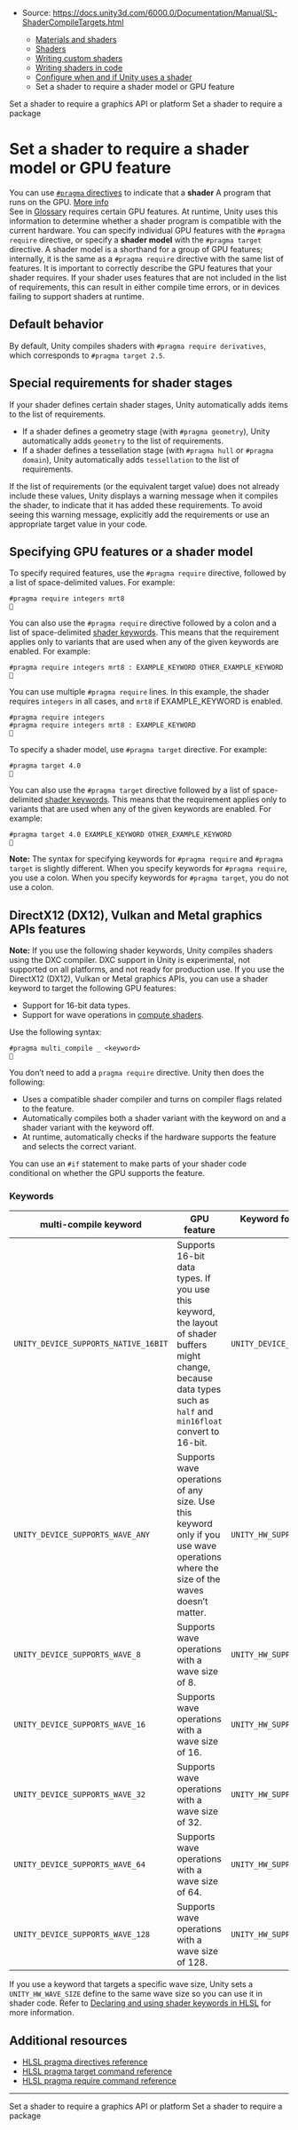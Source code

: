 * Source: https://docs.unity3d.com/6000.0/Documentation/Manual/SL-ShaderCompileTargets.html

  * [Materials and shaders](https://docs.unity3d.com/6000.0/Documentation/Manual/materials-and-shaders.html)
  * [Shaders](https://docs.unity3d.com/6000.0/Documentation/Manual/Shaders.html)
  * [Writing custom shaders](https://docs.unity3d.com/6000.0/Documentation/Manual/writing-custom-shaders.html)
  * [Writing shaders in code](https://docs.unity3d.com/6000.0/Documentation/Manual/shader-writing.html)
  * [Configure when and if Unity uses a shader](https://docs.unity3d.com/6000.0/Documentation/Manual/writing-shader-tags.html)
  * Set a shader to require a shader model or GPU feature


[](https://docs.unity3d.com/6000.0/Documentation/Manual/SL-ShaderCompilationAPIs.html)
Set a shader to require a graphics API or platform
[](https://docs.unity3d.com/6000.0/Documentation/Manual/writing-shader-tags-require-package.html)
Set a shader to require a package
# Set a shader to require a shader model or GPU feature
You can use [`#pragma` directives](https://docs.unity3d.com/6000.0/Documentation/Manual/SL-PragmaDirectives.html) to indicate that a **shader** A program that runs on the GPU. [More info](https://docs.unity3d.com/6000.0/Documentation/Manual/Shaders.html)  
See in [Glossary](https://docs.unity3d.com/6000.0/Documentation/Manual/Glossary.html#Shader) requires certain GPU features. At runtime, Unity uses this information to determine whether a shader program is compatible with the current hardware.
You can specify individual GPU features with the `#pragma require` directive, or specify a **shader model** with the `#pragma target` directive. A shader model is a shorthand for a group of GPU features; internally, it is the same as a `#pragma require` directive with the same list of features.
It is important to correctly describe the GPU features that your shader requires. If your shader uses features that are not included in the list of requirements, this can result in either compile time errors, or in devices failing to support shaders at runtime. 
## Default behavior
By default, Unity compiles shaders with `#pragma require derivatives`, which corresponds to `#pragma target 2.5`.
## Special requirements for shader stages
If your shader defines certain shader stages, Unity automatically adds items to the list of requirements.
  * If a shader defines a geometry stage (with `#pragma geometry`), Unity automatically adds `geometry` to the list of requirements.
  * If a shader defines a tessellation stage (with `#pragma hull` or `#pragma domain`), Unity automatically adds `tessellation` to the list of requirements.


If the list of requirements (or the equivalent target value) does not already include these values, Unity displays a warning message when it compiles the shader, to indicate that it has added these requirements. To avoid seeing this warning message, explicitly add the requirements or use an appropriate target value in your code.
## Specifying GPU features or a shader model
To specify required features, use the `#pragma require` directive, followed by a list of space-delimited values. For example:
```
#pragma require integers mrt8

```

You can also use the `#pragma require` directive followed by a colon and a list of space-delimited [shader keywords](https://docs.unity3d.com/6000.0/Documentation/Manual/SL-MultipleProgramVariants.html). This means that the requirement applies only to variants that are used when any of the given keywords are enabled.
For example:
```
#pragma require integers mrt8 : EXAMPLE_KEYWORD OTHER_EXAMPLE_KEYWORD

```

You can use multiple `#pragma require` lines. In this example, the shader requires `integers` in all cases, and `mrt8` if EXAMPLE_KEYWORD is enabled.
```
#pragma require integers
#pragma require integers mrt8 : EXAMPLE_KEYWORD

```

To specify a shader model, use `#pragma target` directive. For example:
```
#pragma target 4.0

```

You can also use the `#pragma target` directive followed by a list of space-delimited [shader keywords](https://docs.unity3d.com/6000.0/Documentation/Manual/SL-MultipleProgramVariants.html). This means that the requirement applies only to variants that are used when any of the given keywords are enabled.
For example:
```
#pragma target 4.0 EXAMPLE_KEYWORD OTHER_EXAMPLE_KEYWORD

```

**Note:** The syntax for specifying keywords for `#pragma require` and `#pragma target` is slightly different. When you specify keywords for `#pragma require`, you use a colon. When you specify keywords for `#pragma target`, you do not use a colon.
## DirectX12 (DX12), Vulkan and Metal graphics APIs features
**Note:** If you use the following shader keywords, Unity compiles shaders using the DXC compiler. DXC support in Unity is experimental, not supported on all platforms, and not ready for production use.
If you use the DirectX12 (DX12), Vulkan or Metal graphics APIs, you can use a shader keyword to target the following GPU features:
  * Support for 16-bit data types.
  * Support for wave operations in [compute shaders](https://docs.unity3d.com/6000.0/Documentation/Manual/class-ComputeShader.html).


Use the following syntax:
```
#pragma multi_compile _ <keyword>

```

You don’t need to add a `pragma require` directive.
Unity then does the following:
  * Uses a compatible shader compiler and turns on compiler flags related to the feature.
  * Automatically compiles both a shader variant with the keyword on and a shader variant with the keyword off.
  * At runtime, automatically checks if the hardware supports the feature and selects the correct variant.


You can use an `#if` statement to make parts of your shader code conditional on whether the GPU supports the feature.
### Keywords
multi-compile keyword | GPU feature | Keyword for conditional shader code  
---|---|---  
`UNITY_DEVICE_SUPPORTS_NATIVE_16BIT` | Supports 16-bit data types. If you use this keyword, the layout of shader buffers might change, because data types such as `half` and `min16float` convert to 16-bit. | `UNITY_DEVICE_SUPPORTS_NATIVE_16BIT`  
`UNITY_DEVICE_SUPPORTS_WAVE_ANY` | Supports wave operations of any size. Use this keyword only if you use wave operations where the size of the waves doesn’t matter. | `UNITY_HW_SUPPORTS_WAVE`  
`UNITY_DEVICE_SUPPORTS_WAVE_8` | Supports wave operations with a wave size of 8. | `UNITY_HW_SUPPORTS_WAVE`  
`UNITY_DEVICE_SUPPORTS_WAVE_16` | Supports wave operations with a wave size of 16. | `UNITY_HW_SUPPORTS_WAVE`  
`UNITY_DEVICE_SUPPORTS_WAVE_32` | Supports wave operations with a wave size of 32. | `UNITY_HW_SUPPORTS_WAVE`  
`UNITY_DEVICE_SUPPORTS_WAVE_64` | Supports wave operations with a wave size of 64. | `UNITY_HW_SUPPORTS_WAVE`  
`UNITY_DEVICE_SUPPORTS_WAVE_128` | Supports wave operations with a wave size of 128. | `UNITY_HW_SUPPORTS_WAVE`  
If you use a keyword that targets a specific wave size, Unity sets a `UNITY_HW_WAVE_SIZE` define to the same wave size so you can use it in shader code.
Refer to [Declaring and using shader keywords in HLSL](https://docs.unity3d.com/6000.0/Documentation/Manual/SL-MultipleProgramVariants.html) for more information.
## Additional resources
  * [HLSL pragma directives reference](https://docs.unity3d.com/6000.0/Documentation/Manual/SL-PragmaDirectives.html)
  * [HLSL pragma target command reference](https://docs.unity3d.com/6000.0/Documentation/Manual/SL-Pragma-target.html)
  * [HLSL pragma require command reference](https://docs.unity3d.com/6000.0/Documentation/Manual/SL-Pragma-require.html)


* * *
[](https://docs.unity3d.com/6000.0/Documentation/Manual/SL-ShaderCompilationAPIs.html)
Set a shader to require a graphics API or platform
[](https://docs.unity3d.com/6000.0/Documentation/Manual/writing-shader-tags-require-package.html)
Set a shader to require a package
